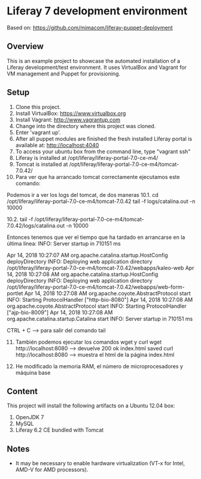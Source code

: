 # Liferay 7 development environment

Based on: <https://github.com/mimacom/liferay-puppet-deployment>

## Overview

This is an example project to showcase the automated installation of a Liferay development/test environment. It uses VirtualBox and Vagrant for VM management and Puppet for provisioning.

## Setup

1. Clone this project.
2. Install VirtualBox: <https://www.virtualbox.org>
3. Install Vagrant: <http://www.vagrantup.com>
4. Change into the directory where this project was cloned.
5. Enter 'vagrant up'.
6. After all puppet modules are finished the fresh installed Liferay portal is available at: <http://localhost:4040>
7. To access your ubuntu box from the command line, type "vagrant ssh"
8. Liferay is installed at /opt/liferay/liferay-portal-7.0-ce-m4/
9. Tomcat is installed at /opt/liferay/liferay-portal-7.0-ce-m4/tomcat-7.0.42/
10. Para ver que ha arrancado tomcat correctamente ejecutamos este comando:

Podemos ir a ver los logs del tomcat, de dos maneras
10.1. cd /opt/liferay/liferay-portal-7.0-ce-m4/tomcat-7.0.42
tail -f logs/catalina.out -n 10000

10.2. tail -f /opt/liferay/liferay-portal-7.0-ce-m4/tomcat-7.0.42/logs/catalina.out -n 10000

Entonces tenemos que ver el tiempo que ha tardado en arrancarse en la última línea:
INFO: Server startup in 710151 ms

Apr 14, 2018 10:27:07 AM org.apache.catalina.startup.HostConfig deployDirectory
INFO: Deploying web application directory /opt/liferay/liferay-portal-7.0-ce-m4/tomcat-7.0.42/webapps/kaleo-web
Apr 14, 2018 10:27:08 AM org.apache.catalina.startup.HostConfig deployDirectory
INFO: Deploying web application directory /opt/liferay/liferay-portal-7.0-ce-m4/tomcat-7.0.42/webapps/web-form-portlet
Apr 14, 2018 10:27:08 AM org.apache.coyote.AbstractProtocol start
INFO: Starting ProtocolHandler ["http-bio-8080"]
Apr 14, 2018 10:27:08 AM org.apache.coyote.AbstractProtocol start
INFO: Starting ProtocolHandler ["ajp-bio-8009"]
Apr 14, 2018 10:27:08 AM org.apache.catalina.startup.Catalina start
INFO: Server startup in 710151 ms

CTRL + C --> para salir del comando tail

11. También podemos ejecutar los comandos wget y curl
 wget http://localhost:8080 --> devuelve 200 ok index.html saved
 curl http://localhost:8080 --> muestra el html de la página index.html

12. He modificado la memoria RAM, el número de microprocesadores y máquina base

## Content

This project will install the following artifacts on a Ubuntu 12.04 box:

1. OpenJDK 7
2. MySQL
3. Liferay 6.2 CE bundled with Tomcat

## Notes

- It may be necessary to enable hardware virtualization (VT-x for Intel, AMD-V for AMD processors).
